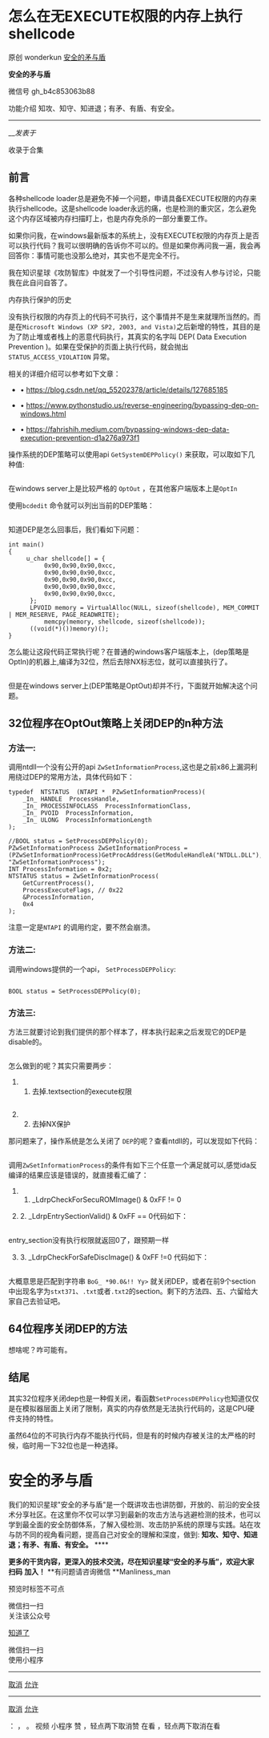 #  怎么在无EXECUTE权限的内存上执行shellcode

原创 wonderkun  [ 安全的矛与盾 ](javascript:void\(0\);)

**安全的矛与盾** ![]()

微信号 gh_b4c853063b88

功能介绍 知攻、知守、知进退；有矛、有盾、有安全。

____

___发表于_

收录于合集

## 前言

各种shellcode loader总是避免不掉一个问题，申请具备EXECUTE权限的内存来执行shellcode。这是shellcode
loader永远的痛，也是检测的重灾区，怎么避免这个内存区域被内存扫描盯上，也是内存免杀的一部分重要工作。

如果你问我，在windows最新版本的系统上，没有EXECUTE权限的内存页上是否可以执行代码？我可以很明确的告诉你不可以的。但是如果你再问我一遍，我会再回答你：事情可能也没那么绝对，其实也不是完全不行。

我在知识星球《攻防智库》中就发了一个引导性问题，不过没有人参与讨论，只能我在此自问自答了。

内存执行保护的历史

没有执行权限的内存页上的代码不可执行，这个事情并不是生来就理所当然的。而是在`Microsoft Windows (XP SP2, 2003, and
Vista)`之后新增的特性，其目的是为了防止堆或者栈上的恶意代码执行，其真实的名字叫 DEP( Data Execution Prevention
)。如果在受保护的页面上执行代码，就会抛出 `STATUS_ACCESS_VIOLATION` 异常。

相关的详细介绍可以参考如下文章：

  * • https://blog.csdn.net/qq_55202378/article/details/127685185

  * • https://www.pythonstudio.us/reverse-engineering/bypassing-dep-on-windows.html

  * • https://fahrishih.medium.com/bypassing-windows-dep-data-execution-prevention-d1a276a973f1

操作系统的DEP策略可以使用api `GetSystemDEPPolicy()` 来获取，可以取如下几种值:

![]()

在windows server上是比较严格的 `OptOut` ，在其他客户端版本上是`OptIn`

使用`bcdedit` 命令就可以列出当前的DEP策略：

![]()

知道DEP是怎么回事后，我们看如下问题：

    
    
    int main()  
    {  
         u_char shellcode[] = {  
              0x90,0x90,0x90,0xcc,  
              0x90,0x90,0x90,0xcc,  
              0x90,0x90,0x90,0xcc,  
              0x90,0x90,0x90,0xcc,  
              0x90,0x90,0x90,0xcc,  
          };  
          LPVOID memory = VirtualAlloc(NULL, sizeof(shellcode), MEM_COMMIT | MEM_RESERVE, PAGE_READWRITE);  
              memcpy(memory, shellcode, sizeof(shellcode));  
          ((void(*)())memory)();  
    }

怎么能让这段代码正常执行呢？在普通的windows客户端版本上，(dep策略是OptIn)的机器上,编译为32位，然后去除NX标志位，就可以直接执行了。

![]()

但是在windows server上(DEP策略是OptOut)却并不行，下面就开始解决这个问题。

## 32位程序在OptOut策略上关闭DEP的n种方法

### 方法一:

调用ntdll一个没有公开的api `ZwSetInformationProcess`,这也是之前x86上漏洞利用绕过DEP的常用方法，具体代码如下：

    
    
    typedef  NTSTATUS  (NTAPI *  PZwSetInformationProcess)(  
        _In_ HANDLE  ProcessHandle,  
        _In_ PROCESSINFOCLASS  ProcessInformationClass,  
        _In_ PVOID  ProcessInformation,  
        _In_ ULONG  ProcessInformationLength  
    );  
      
    //BOOL status = SetProcessDEPPolicy(0);  
    PZwSetInformationProcess ZwSetInformationProcess = (PZwSetInformationProcess)GetProcAddress(GetModuleHandleA("NTDLL.DLL"), "ZwSetInformationProcess");  
    INT ProcessInformation = 0x2;  
    NTSTATUS status = ZwSetInformationProcess(  
        GetCurrentProcess(),  
        ProcessExecuteFlags, // 0x22  
        &ProcessInformation,  
        0x4  
    );

注意一定是`NTAPI` 的调用约定，要不然会崩溃。

### 方法二:

调用windows提供的一个api， `SetProcessDEPPolicy`:

![]()

    
    
    BOOL status = SetProcessDEPPolicy(0);

### 方法三:

方法三就要讨论到我们提供的那个样本了，样本执行起来之后发现它的DEP是disable的。

![]()

怎么做到的呢？其实只需要两步：

  1. 1. 去掉.textsection的execute权限

![]()

  2. 2. 去掉NX保护

那问题来了，操作系统是怎么关闭了 `DEP`的呢？查看ntdll的，可以发现如下代码：

![]()![]()

调用`ZwSetInformationProcess`的条件有如下三个任意一个满足就可以,感觉ida反编译的结果应该是错误的，就直接看汇编了：

  1. 1. _LdrpCheckForSecuROMImage() & 0xFF != 0

  2. 2\. _LdrpEntrySectionValid() & 0xFF == 0代码如下：

![]()

entry_section没有执行权限就返回0了，跟预期一样

  3. 3\. _LdrpCheckForSafeDiscImage() & 0xFF !=0 代码如下：

![]()

大概意思是匹配到字符串 `BoG_ *90.0&!! Yy>`
就关闭DEP，或者在前9个section中出现名字为`stxt371`、`.txt`或者`.txt2`的section。剩下的方法四、五、六留给大家自己去验证吧。

## 64位程序关闭DEP的方法

想啥呢？咋可能有。

## 结尾

其实32位程序关闭dep也是一种假关闭，看函数`SetProcessDEPPolicy`也知道仅仅是在模拟器层面上关闭了限制，真实的内存依然是无法执行代码的，这是CPU硬件支持的特性。

虽然64位的不可执行内存不能执行代码，但是有的时候内存被关注的太严格的时候，临时用一下32位也是一种选择。

# 安全的矛与盾

我们的知识星球"安全的矛与盾"是一个既讲攻击也讲防御，开放的、前沿的安全技术分享社区。在这里你不仅可以学习到最新的攻击方法与逃避检测的技术，也可以学到最全面的安全防御体系，了解入侵检测、攻击防护系统的原理与实践。站在攻与防不同的视角看问题，提高自己对安全的理解和深度，做到:
**知攻、知守、知进退；有矛、有盾、有安全。** ****

 **更多的干货内容，更深入的技术交流，尽在知识星球“安全的矛与盾”，欢迎大家扫码** **加入！** **有问题请咨询微信
**Manliness_man![]()

预览时标签不可点

微信扫一扫  
关注该公众号

[知道了](javascript:;)

微信扫一扫  
使用小程序

****

[取消](javascript:void\(0\);) [允许](javascript:void\(0\);)

****

[取消](javascript:void\(0\);) [允许](javascript:void\(0\);)

： ， 。   视频 小程序 赞 ，轻点两下取消赞 在看 ，轻点两下取消在看

